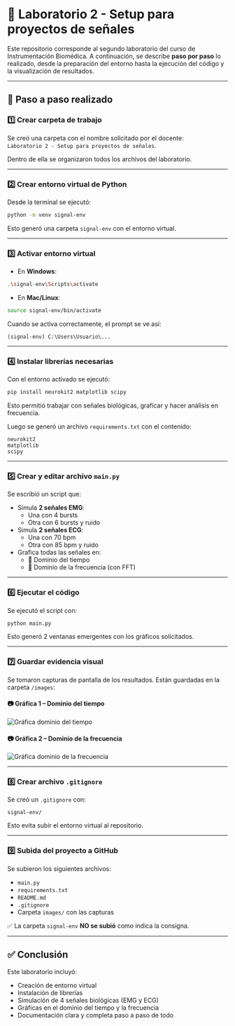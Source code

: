# 🔧 Laboratorio 2 - Setup para proyectos de señales

Este repositorio corresponde al segundo laboratorio del curso de Instrumentación Biomédica. A continuación, se describe **paso por paso** lo realizado, desde la preparación del entorno hasta la ejecución del código y la visualización de resultados.

---

## 🧠 Paso a paso realizado

### 1️⃣ Crear carpeta de trabajo

Se creó una carpeta con el nombre solicitado por el docente:  
`Laboratorio 2 - Setup para proyectos de señales`.

Dentro de ella se organizaron todos los archivos del laboratorio.

---

### 2️⃣ Crear entorno virtual de Python

Desde la terminal se ejecutó:

```bash
python -m venv signal-env
```

Esto generó una carpeta `signal-env` con el entorno virtual.

---

### 3️⃣ Activar entorno virtual

- En **Windows**:

```bash
.\signal-env\Scripts\activate
```

- En **Mac/Linux**:

```bash
source signal-env/bin/activate
```

Cuando se activa correctamente, el prompt se ve así:

```
(signal-env) C:\Users\Usuario\...
```

---

### 4️⃣ Instalar librerías necesarias

Con el entorno activado se ejecutó:

```bash
pip install neurokit2 matplotlib scipy
```

Esto permitió trabajar con señales biológicas, graficar y hacer análisis en frecuencia.

Luego se generó un archivo `requirements.txt` con el contenido:

```
neurokit2
matplotlib
scipy
```

---

### 5️⃣ Crear y editar archivo `main.py`

Se escribió un script que:

- Simula **2 señales EMG**:
  - Una con 4 bursts
  - Otra con 6 bursts y ruido
- Simula **2 señales ECG**:
  - Una con 70 bpm
  - Otra con 85 bpm y ruido
- Grafica todas las señales en:
  - 🔹 Dominio del tiempo
  - 🔹 Dominio de la frecuencia (con FFT)

---

### 6️⃣ Ejecutar el código

Se ejecutó el script con:

```bash
python main.py
```

Esto generó 2 ventanas emergentes con los gráficos solicitados.

---

### 7️⃣ Guardar evidencia visual

Se tomaron capturas de pantalla de los resultados. Están guardadas en la carpeta `/images`:

#### 📷 Gráfica 1 – Dominio del tiempo

![Gráfica dominio del tiempo](images/L2i1.png)

#### 📷 Gráfica 2 – Dominio de la frecuencia

![Gráfica dominio de la frecuencia](images/L2i2.png)

---

### 8️⃣ Crear archivo `.gitignore`

Se creó un `.gitignore` con:

```
signal-env/
```

Esto evita subir el entorno virtual al repositorio.

---

### 9️⃣ Subida del proyecto a GitHub

Se subieron los siguientes archivos:

- `main.py`
- `requirements.txt`
- `README.md`
- `.gitignore`
- Carpeta `images/` con las capturas

✅ La carpeta `signal-env` **NO se subió** como indica la consigna.

---

## ✅ Conclusión

Este laboratorio incluyó:

- Creación de entorno virtual
- Instalación de librerías
- Simulación de 4 señales biológicas (EMG y ECG)
- Gráficas en el dominio del tiempo y la frecuencia
- Documentación clara y completa paso a paso de todo

